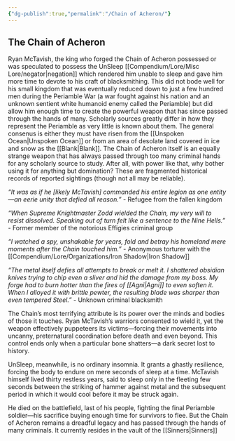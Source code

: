 ```yaml
---
{"dg-publish":true,"permalink":"/Chain of Acheron/"}
---
```


## The Chain of Acheron 
Ryan McTavish, the king who forged the  Chain of Acheron possessed or was speculated to possess the UnSleep [[Compendium/Lore/Misc Lore/negator\|negation]] which rendered him unable to sleep and gave him more time to devote to his craft of blacksmithing. This did not bode well for his small kingdom that was eventually reduced down to just a few hundred men during the Periamble War (a war fought against his nation and an unknown sentient white humanoid enemy called the Periamble) but did allow him enough time to create the powerful weapon that has since passed through the hands of many. Scholarly sources greatly differ in how they represent the Periamble as very little is known about them. The general consenus is either they must have risen from the [[Unspoken Ocean\|Unspoken Ocean]] or from an area of desolate land covered in ice and snow as the [[Blank\|Blank]].  The Chain of Acheron itself is an equally strange weapon that has always passed through too many criminal hands for any scholarly source to study. After all, with power like that, why bother using it for anything but domination? These are fragmented historical records of reported sightings (though not all may be reliable). 

_“It was as if he [likely McTavish] commanded his entire legion as one entity—an eerie unity that defied all reason.”_ - Refugee from the fallen kingdom

_“When Supreme Knightmaster Zodd wielded the Chain, my very will to resist dissolved. Speaking out of turn felt like a sentence to the Nine Hells.”_ - Former member of the notorious Effigies criminal group

_“I watched a spy, unshakable for years, fold and betray his homeland mere moments after the Chain touched him.”_ - Anonymous torturer with the [[Compendium/Lore/Organizations/Iron Shadow\|Iron Shadow]]

_“The metal itself defies all attempts to break or melt it. I shattered obsidian knives trying to chip even a sliver and hid the damage from my boss. My forge had to burn hotter than the fires of [[Agni\|Agni]] to even soften it. When I alloyed it with brittle pewter, the resulting blade was sharper than even tempered  Steel.”_ - Unknown criminal blacksmith

The Chain’s most terrifying attribute is its power over the minds and bodies of those it touches. Ryan McTavish’s warriors consented to wield it, yet the weapon effectively puppeteers its victims—forcing their movements into uncanny, preternatural coordination before death and even beyond. This control ends only when a particular bone shatters—a dark secret lost to history.

UnSleep, meanwhile, is no ordinary insomnia. It grants a ghastly resilience, forcing the body to endure on mere seconds of sleep at a time. McTavish himself lived thirty restless years, said to sleep only in the fleeting few seconds between the striking of hammer against metal and the subsequent period in which it would cool before it may be struck again. 

He died on the battlefield, last of his people, fighting the final Periamble soldier—his sacrifice buying enough time for survivors to flee. But the Chain of Acheron remains a dreadful legacy and has passed through the hands of many criminals. It currently resides in the vault of the [[Sinners\|Sinners]]
